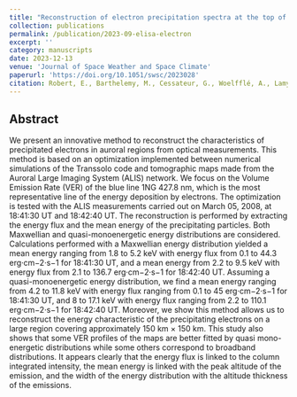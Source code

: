 ```yaml
---
title: "Reconstruction of electron precipitation spectra at the top of the upper atmosphere using 427.8 nm auroral images"
collection: publications
permalink: /publication/2023-09-elisa-electron
excerpt: ''
category: manuscripts
date: 2023-12-13
venue: 'Journal of Space Weather and Space Climate'
paperurl: 'https://doi.org/10.1051/swsc/2023028'
citation: Robert, E., Barthelemy, M., Cessateur, G., Woelfflé, A., Lamy, H., Bouriat, S., ... & Biree, L. (2023). Reconstruction of electron precipitation spectra at the top of the upper atmosphere using 427.8 nm auroral images. *Journal of Space Weather and Space Climate*, 13, 30.'
---
```


## Abstract
We present an innovative method to reconstruct the characteristics of precipitated electrons in auroral regions from optical measurements. This method is based on an optimization implemented between numerical simulations of the Transsolo code and tomographic maps made from the Auroral Large Imaging System (ALIS) network. We focus on the Volume Emission Rate (VER) of the blue line  1NG 427.8 nm, which is the most representative line of the energy deposition by electrons. The optimization is tested with the ALIS measurements carried out on March 05, 2008, at 18:41:30 UT and 18:42:40 UT. The reconstruction is performed by extracting the energy flux and the mean energy of the precipitating particles. Both Maxwellian and quasi-monoenergetic energy distributions are considered. Calculations performed with a Maxwellian energy distribution yielded a mean energy ranging from 1.8 to 5.2 keV with energy flux from 0.1 to 44.3 erg·cm−2·s−1 for 18:41:30 UT, and a mean energy from 2.2 to 9.5 keV with energy flux from 2.1 to 136.7 erg·cm−2·s−1 for 18:42:40 UT. Assuming a quasi-monoenergetic energy distribution, we find a mean energy ranging from 4.2 to 11.8 keV with energy flux ranging from 0.1 to 45 erg·cm−2·s−1 for 18:41:30 UT, and 8 to 17.1 keV with energy flux ranging from 2.2 to 110.1 erg·cm−2·s−1 for 18:42:40 UT. Moreover, we show this method allows us to reconstruct the energy characteristic of the precipitating electrons on a large region covering approximately 150 km × 150 km. This study also shows that some VER profiles of the maps are better fitted by quasi mono-energetic distributions while some others correspond to broadband distributions. It appears clearly that the energy flux is linked to the column integrated intensity, the mean energy is linked with the peak altitude of the emission, and the width of the energy distribution with the altitude thickness of the emissions.


